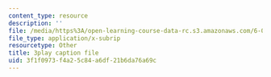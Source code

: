 ```yaml
---
content_type: resource
description: ''
file: /media/https%3A/open-learning-course-data-rc.s3.amazonaws.com/6-00sc-introduction-to-computer-science-and-programming-spring-2011/3f1f0973f4a25c84a6df21b6da76a69c_yVkt3Px4KHA.vtt
file_type: application/x-subrip
resourcetype: Other
title: 3play caption file
uid: 3f1f0973-f4a2-5c84-a6df-21b6da76a69c
---
```

